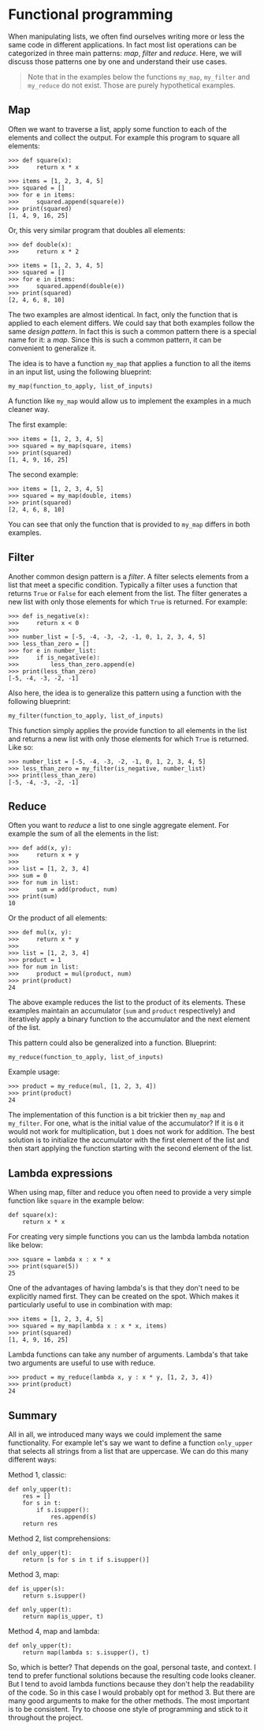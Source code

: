 # Functional programming

When manipulating lists, we often find ourselves writing more or less the same code in different applications. In fact most list operations can be categorized in three main patterns: *map*, *filter* and *reduce*. Here, we will discuss those patterns one by one and understand their use cases.

> Note that in the examples below the functions `my_map`, `my_filter` and `my_reduce` do not exist. Those are purely hypothetical examples.

## Map

Often we want to traverse a list, apply some function to each of the elements and collect the output. For example this program to square all elements:

    >>> def square(x):
    >>>     return x * x

    >>> items = [1, 2, 3, 4, 5]
    >>> squared = []
    >>> for e in items:
    >>>     squared.append(square(e))
    >>> print(squared)
    [1, 4, 9, 16, 25]


Or, this very similar program that doubles all elements:

    >>> def double(x):
    >>>     return x * 2

    >>> items = [1, 2, 3, 4, 5]
    >>> squared = []
    >>> for e in items:
    >>>     squared.append(double(e))
    >>> print(squared)
    [2, 4, 6, 8, 10]

The two examples are almost identical. In fact, only the function that is applied to each element differs. We could say that both examples follow the same *design pattern*. In fact this is such a common pattern there is a special name for it: a *map*. Since this is such a common pattern, it can be convenient to generalize it.

The idea is to have a function `my_map` that applies a function to all the items in an input list, using the following blueprint:

    my_map(function_to_apply, list_of_inputs)


A function like `my_map` would allow us to implement the examples in a much cleaner way.

The first example:

    >>> items = [1, 2, 3, 4, 5]
    >>> squared = my_map(square, items)
    >>> print(squared)
    [1, 4, 9, 16, 25]

The second example:

    >>> items = [1, 2, 3, 4, 5]
    >>> squared = my_map(double, items)
    >>> print(squared)
    [2, 4, 6, 8, 10]

You can see that only the function that is provided to `my_map` differs in both examples.

## Filter

Another common design pattern is a *filter*. A filter selects elements from a list that meet a specific condition. Typically a filter uses a function that returns `True` or `False` for each element from the list. The filter generates a new list with only those elements for which `True` is returned. For example:

    >>> def is_negative(x):
    >>>     return x < 0
    >>>     
    >>> number_list = [-5, -4, -3, -2, -1, 0, 1, 2, 3, 4, 5]
    >>> less_than_zero = []
    >>> for e in number_list:
    >>>     if is_negative(e):
    >>>         less_than_zero.append(e)
    >>> print(less_than_zero)
    [-5, -4, -3, -2, -1]

Also here, the idea is to generalize this pattern using a function with the following blueprint:

    my_filter(function_to_apply, list_of_inputs)

This function simply applies the provide function to all elements in the list and returns a new list with only those elements for which `True` is returned. Like so:

    >>> number_list = [-5, -4, -3, -2, -1, 0, 1, 2, 3, 4, 5]
    >>> less_than_zero = my_filter(is_negative, number_list)
    >>> print(less_than_zero)
    [-5, -4, -3, -2, -1]

## Reduce

Often you want to *reduce* a list to one single aggregate element. For example the sum of all the elements in the list:

    >>> def add(x, y):
    >>>     return x + y
    >>>     
    >>> list = [1, 2, 3, 4]
    >>> sum = 0
    >>> for num in list:
    >>>     sum = add(product, num)
    >>> print(sum)
    10

Or the product of all elements:  

    >>> def mul(x, y):
    >>>     return x * y
    >>>
    >>> list = [1, 2, 3, 4]
    >>> product = 1
    >>> for num in list:
    >>>     product = mul(product, num)
    >>> print(product)
    24

The above example reduces the list to the product of its elements. These examples maintain an accumulator (`sum` and `product` respectively) and iteratively apply a binary function to the accumulator and the next element of the list.

This pattern could also be generalized into a function. Blueprint:

    my_reduce(function_to_apply, list_of_inputs)

Example usage:

    >>> product = my_reduce(mul, [1, 2, 3, 4])
    >>> print(product)
    24

The implementation of this function is a bit trickier then `my_map` and `my_filter`. For one, what is the initial value of the accumulator? If it is `0` it would not work for multiplication, but `1` does not work for addition. The best solution is to initialize the accumulator with the first element of the list and then start applying the function starting with the second element of the list.

## Lambda expressions

When using map, filter and reduce you often need to provide a very simple function like `square` in the example below:

    def square(x):
        return x * x

For creating very simple functions you can us the lambda lambda notation like below:

    >>> square = lambda x : x * x
    >>> print(square(5))
    25

One of the advantages of  having lambda's is that they don't need to be explicitly named first. They can be created on the spot. Which makes it particularly useful to use in combination with map:

    >>> items = [1, 2, 3, 4, 5]
    >>> squared = my_map(lambda x : x * x, items)
    >>> print(squared)
    [1, 4, 9, 16, 25]

Lambda functions can take any number of arguments. Lambda's that take two arguments are useful to use with reduce.

    >>> product = my_reduce(lambda x, y : x * y, [1, 2, 3, 4])
    >>> print(product)
    24

## Summary

All in all, we introduced many ways we could implement the same functionality. For example let's say we want to define a function `only_upper` that selects all strings from a list that are uppercase. We can do this many different ways:

Method 1, classic:

    def only_upper(t):
        res = []
        for s in t:
            if s.isupper():
                res.append(s)
        return res

Method 2, list comprehensions:

    def only_upper(t):
        return [s for s in t if s.isupper()]

Method 3, map:

    def is_upper(s):
        return s.isupper()

    def only_upper(t):
        return map(is_upper, t)

Method 4, map and lambda:

    def only_upper(t):
        return map(lambda s: s.isupper(), t)

So, which is better? That depends on the goal, personal taste, and context. I tend to prefer functional solutions because the resulting code looks cleaner. But I tend to avoid lambda functions because they don't help the readability of the code. So in this case I would probably opt for method 3. But there are many good arguments to make for the other methods. The most important is to be consistent. Try to choose one style of programming and stick to it throughout the project.
